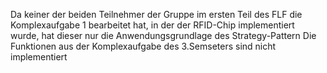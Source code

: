 Da keiner der beiden Teilnehmer der Gruppe im ersten Teil des FLF die Komplexaufgabe 1 bearbeitet hat, in der der RFID-Chip implementiert wurde, hat dieser nur die Anwendungsgrundlage des Strategy-Pattern
Die Funktionen aus der Komplexaufgabe des 3.Semseters sind nicht implementiert
